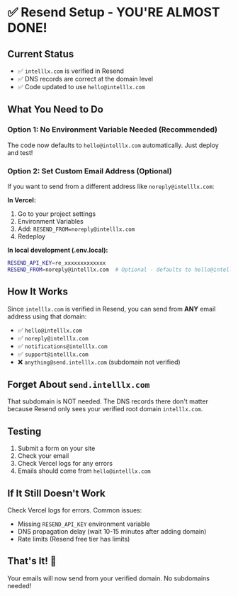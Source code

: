 # ✅ Resend Setup - YOU'RE ALMOST DONE!

## Current Status
- ✅ `intelllx.com` is verified in Resend
- ✅ DNS records are correct at the domain level
- ✅ Code updated to use `hello@intelllx.com`

## What You Need to Do

### Option 1: No Environment Variable Needed (Recommended)
The code now defaults to `hello@intelllx.com` automatically. Just deploy and test!

### Option 2: Set Custom Email Address (Optional)
If you want to send from a different address like `noreply@intelllx.com`:

**In Vercel:**
1. Go to your project settings
2. Environment Variables
3. Add: `RESEND_FROM=noreply@intelllx.com`
4. Redeploy

**In local development (.env.local):**
```bash
RESEND_API_KEY=re_xxxxxxxxxxxxx
RESEND_FROM=noreply@intelllx.com  # Optional - defaults to hello@intelllx.com
```

## How It Works

Since `intelllx.com` is verified in Resend, you can send from **ANY** email address using that domain:
- ✅ `hello@intelllx.com`
- ✅ `noreply@intelllx.com`
- ✅ `notifications@intelllx.com`
- ✅ `support@intelllx.com`
- ❌ `anything@send.intelllx.com` (subdomain not verified)

## Forget About `send.intelllx.com`

That subdomain is NOT needed. The DNS records there don't matter because Resend only sees your verified root domain `intelllx.com`.

## Testing

1. Submit a form on your site
2. Check your email
3. Check Vercel logs for any errors
4. Emails should come from `hello@intelllx.com`

## If It Still Doesn't Work

Check Vercel logs for errors. Common issues:
- Missing `RESEND_API_KEY` environment variable
- DNS propagation delay (wait 10-15 minutes after adding domain)
- Rate limits (Resend free tier has limits)

## That's It! 🎉

Your emails will now send from your verified domain. No subdomains needed!


